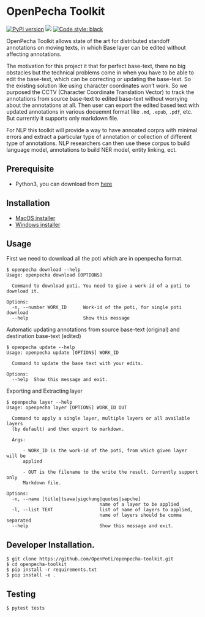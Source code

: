 # OpenPecha Toolkit
[![PyPI version](https://badge.fury.io/py/openpecha.svg)](https://badge.fury.io/py/openpecha)
![](https://github.com/OpenPecha/openpecha-toolkit/workflows/Test/badge.svg)
[![Code style: black](https://img.shields.io/badge/code%20style-black-000000.svg)](https://github.com/psf/black)

OpenPecha Toolkit allows state of the art for distributed standoff annotations on moving texts, in which Base layer can be edited without affecting annotations. 

The motivation for this project it that for perfect base-text, there no big obstacles but the technical problems come in when you have to be able to edit the base-text, which can be correcting or updating the base-text. So the existing solution like using character coordinates won’t work. So we purposed the CCTV (Character Coordinate Translation Vector) to track the annotations from source base-text to edited base-text without worrying about the annotations at all. Then user can export the edited based text with updated annotations in various docuemnt format like `.md`, `.epub`, `.pdf`, etc. But currently it supports only markdown file.

For NLP this toolkit will provide a way to have annoated corpra with minimal errors and extract a particular type of annotation or collection of different type of annotations. NLP researchers can then use these corpus to build language model, annotations to build NER model, entity linking, ect.

## Prerequisite
  - Python3, you can download from [here](https://www.python.org) 

## Installation
  - [MacOS installer](https://github.com/OpenPecha/openpecha-toolkit/blob/master/installers/openpecha_mac_installer.zip?raw=true)
  - [Windows installer](https://github.com/OpenPecha/openpecha-toolkit/blob/master/installers/openpecha_windows_installer.zip?raw=true)

## Usage
First we need to download all the poti which are in openpecha format.

```
$ openpecha download --help
Usage: openpecha download [OPTIONS]

  Command to download poti. You need to give a work-id of a poti to download it.

Options:
  -n, --number WORK_ID      Work-id of the poti, for single poti download
  --help                    Show this message
```

<!-- Not everything is implemented yet so shouldn't be in the README
```
$ openpecha download --help
Usage: openpecha download [OPTIONS]

  Command to download poti. If number and batch options are not provided then it
  will download all the poti.

Options:
  -n, --number WORK_ID      Work-id of the poti, for single poti download
  -b, --batch FILE          Path to a text file containg list of names of poti in separate line. Poti batch download, for multiple poti download
  -f, --filter FILTER       Filter poti by layer availability, specify layer names in comma separated, eg: title,yigchung,..
  -o, --out PATH            Directory to store all the poti (default .openpecha)
  --help                    Show this message
```
--->

Automatic updating annotations from source base-text (original) and destination base-text (edited)
```
$ openpecha update --help
Usage: openpecha update [OPTIONS] WORK_ID

  Command to update the base text with your edits.

Options:
  --help  Show this message and exit.
```

Exporting and Extracting layer
```
$ openpecha layer --help 
Usage: openpecha layer [OPTIONS] WORK_ID OUT

  Command to apply a single layer, multiple layers or all available layers
  (by default) and then export to markdown.

  Args:

      - WORK_ID is the work-id of the poti, from which given layer will be
      applied

      - OUT is the filename to the write the result. Currently support only
      Markdown file.

Options:
  -n, --name [title|tsawa|yigchung|quotes|sapche]
                                  name of a layer to be applied
  -l, --list TEXT                 list of name of layers to applied,
                                  name of layers should be comma separated
  --help                          Show this message and exit.
```




## Developer Installation.
```
$ git clone https://github.com/OpenPoti/openpecha-toolkit.git
$ cd openpecha-toolkit
$ pip install -r requirements.txt
$ pip install -e .
```

## Testing
```
$ pytest tests
```
